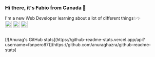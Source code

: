 ### Hi there, it's Fabio from Canada 👋

I'm a new Web Developer learning about a lot of different things✨✨
<br>
[<img align="center" alt="YouTube" width="22px" src="https://cdn.jsdelivr.net/npm/simple-icons@v3/icons/youtube.svg" />][youtube]
[<img align="center" alt="Twitter" width="22px" src="https://cdn.jsdelivr.net/npm/simple-icons@v3/icons/twitter.svg" />][twitter]
[<img align="center" alt="LinkedIn" width="22px" src="https://cdn.jsdelivr.net/npm/simple-icons@v3/icons/linkedin.svg" />][linkedin]

<br>
[![Anurag's GitHub stats](https://github-readme-stats.vercel.app/api?username=fanpero87)](https://github.com/anuraghazra/github-readme-stats)


[youtube]: https://youtube.com/fanpero87
[twitter]: https://twitter.com/fanpero87
[linkedin]: https://linkedin.com/in/fabio-perez
[TALL]: https://tallstack.dev
